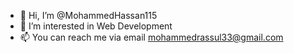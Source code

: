 - 👋 Hi, I’m @MohammedHassan115
- 👀 I’m interested in Web Development
- 📫 You can reach me via email mohammedrassul33@gmail.com

<!---
MohammedHassan115 is a ✨ special ✨ repository because its `README.md` (this file) appears on your GitHub profile.
You can click the Preview link to take a look at your changes.
--->
